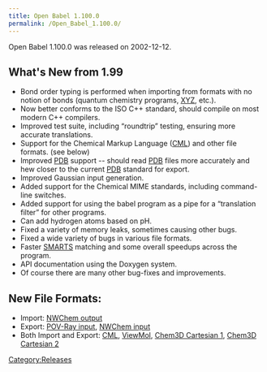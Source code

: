```yaml
---
title: Open Babel 1.100.0
permalink: /Open_Babel_1.100.0/
---
```


Open Babel 1.100.0 was released on 2002-12-12.

What's New from 1.99
--------------------

-   Bond order typing is performed when importing from formats with no notion of bonds (quantum chemistry programs, [XYZ](/XYZ "wikilink"), etc.).
-   Now better conforms to the ISO C++ standard, should compile on most modern C++ compilers.
-   Improved test suite, including “roundtrip” testing, ensuring more accurate translations.
-   Support for the Chemical Markup Language ([CML](/CML "wikilink")) and other file formats. (see below)
-   Improved [PDB](/PDB "wikilink") support -- should read [PDB](/PDB "wikilink") files more accurately and hew closer to the current [PDB](/PDB "wikilink") standard for export.
-   Improved Gaussian input generation.
-   Added support for the Chemical MIME standards, including command-line switches.
-   Added support for using the babel program as a pipe for a “translation filter” for other programs.
-   Can add hydrogen atoms based on pH.
-   Fixed a variety of memory leaks, sometimes causing other bugs.
-   Fixed a wide variety of bugs in various file formats.
-   Faster [SMARTS](/SMARTS "wikilink") matching and some overall speedups across the program.
-   API documentation using the Doxygen system.
-   Of course there are many other bug-fixes and improvements.

New File Formats:
-----------------

-   Import: [NWChem output](/NWChem_output "wikilink")
-   Export: [POV-Ray input](/POV-Ray_input "wikilink"), [NWChem input](/NWChem_input "wikilink")
-   Both Import and Export: [CML](/CML "wikilink"), [ViewMol](/ViewMol "wikilink"), [Chem3D Cartesian 1](/Chem3D_Cartesian_1 "wikilink"), [Chem3D Cartesian 2](/Chem3D_Cartesian_2 "wikilink")

[Category:Releases](/Category:Releases "wikilink")